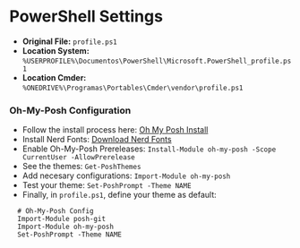 # PowerShell Settings

- **Original File:** `profile.ps1`
- **Location System:** `%USERPROFILE%\Documentos\PowerShell\Microsoft.PowerShell_profile.ps1`
- **Location Cmder:** `%ONEDRIVE%\Programas\Portables\Cmder\vendor\profile.ps1`

### Oh-My-Posh Configuration

- Follow the install process here: [Oh My Posh Install](https://ohmyposh.dev/docs/windows)
- Install Nerd Fonts: [Download Nerd Fonts](https://github.com/giosepeluiz/workflow-defaults/tree/main/windows-terminal-settings/nerd-fonts)
- Enable Oh-My-Posh Prereleases: `Install-Module oh-my-posh -Scope CurrentUser -AllowPrerelease`
- See the themes: `Get-PoshThemes`
- Add necesary configurations: `Import-Module oh-my-posh`
- Test your theme: `Set-PoshPrompt -Theme NAME`
- Finally, in `profile.ps1`, define your theme as default:

```
  # Oh-My-Posh Config
  Import-Module posh-git
  Import-Module oh-my-posh
  Set-PoshPrompt -Theme NAME
```
